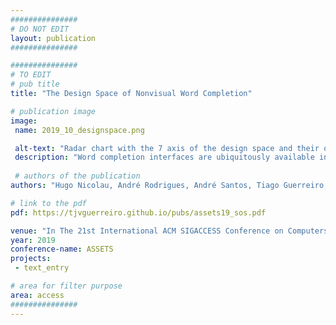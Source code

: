 ```yaml
---
###############
# DO NOT EDIT
layout: publication
###############

###############
# TO EDIT
# pub title
title: "The Design Space of Nonvisual Word Completion"

# publication image
image:
 name: 2019_10_designspace.png

 alt-text: "Radar chart with the 7 axis of the design space and their ordinal values: Interruption (interruptable, conditional, continuous), Confidence (dynamic, static), Output (implicit, explicit), Selection (single, multiple), Cardinality (one, two, three), Concurrency (sequentual, concurrent), and Notification (always, threshold)."
 description: "Word completion interfaces are ubiquitously available in mobile virtual keyboards; however, there is no prior research on how to design these interfaces for screen reader users. In addressing this, we propose a design space for nonvisual representation of word completions. The design space covers seven categories aiming to identify challenges and opportunities for interaction design in an unexplored research topic."
 
 # authors of the publication
authors: "Hugo Nicolau, André Rodrigues, André Santos, Tiago Guerreiro, Kyle Montague, João Guerreiro"

# link to the pdf
pdf: https://tjvguerreiro.github.io/pubs/assets19_sos.pdf

venue: "In The 21st International ACM SIGACCESS Conference on Computers and Accessibility (ASSETS '19). ACM, New York, NY, USA, 249-261."
year: 2019
conference-name: ASSETS
projects:
 - text_entry

# area for filter purpose
area: access
###############
---
```

